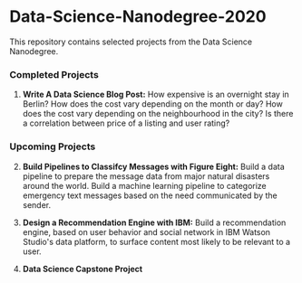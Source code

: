 # Data-Science-Nanodegree-2020
This repository contains selected projects from the Data Science Nanodegree.

### Completed Projects

1. **Write A Data Science Blog Post:** How expensive is an overnight stay in Berlin? How does the cost vary depending on the month or day? How does the cost vary depending on the neighbourhood in the city? Is there a correlation between price of a listing and user rating?


### Upcoming Projects

2. **Build Pipelines to Classifcy Messages with Figure Eight:** Build a data pipeline to prepare the message data from major natural disasters around the world. Build a machine learning pipeline to categorize
emergency text messages based on the need communicated by the sender.

3. **Design a Recommendation Engine with IBM:** Build a recommendation engine, based on user behavior and social network in IBM Watson Studio's data platform, to surface content most likely to be relevant to a user.

4. **Data Science Capstone Project**
